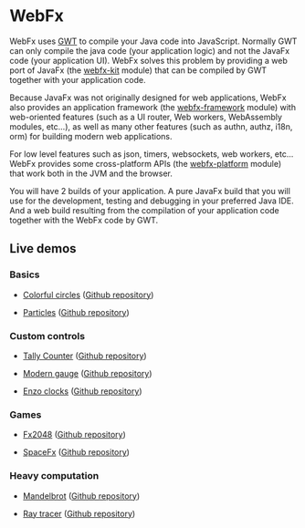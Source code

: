 # WebFx
WebFx uses [GWT][gwt-website] to compile your Java code into JavaScript.
Normally GWT can only compile the java code (your application logic) and not the JavaFx code (your application UI).
WebFx solves this problem by providing a web port of JavaFx (the [webfx-kit][webfx-kit-link] module)
that can be compiled by GWT together with your application code.

Because JavaFx was not originally designed for web applications, WebFx also provides an application framework
(the [webfx-framework][webfx-framework-link] module) with web-oriented features (such as a UI router, Web workers, WebAssembly modules, etc...),
as well as many other features (such as authn, authz, i18n, orm) for building modern web applications.

For low level features such as json, timers, websockets, web workers, etc... WebFx provides some cross-platform APIs
(the [webfx-platform][webfx-platform-link] module) that work both in the JVM and the browser.

You will have 2 builds of your application.
A pure JavaFx build that you will use for the development, testing and debugging in your preferred Java IDE.
And a web build resulting from the compilation of your application code together with the WebFx code by GWT.

## Live demos

### Basics

* [Colorful circles][webfx-colorfulcircles-demo-link] ([Github repository][webfx-colorfulcircles-repo-link])

* [Particles][webfx-particles-demo-link] ([Github repository][webfx-particles-repo-link])

### Custom controls

* [Tally Counter][webfx-tallycounter-demo-link] ([Github repository][webfx-tallycounter-repo-link])

* [Modern gauge][webfx-moderngauge-demo-link] ([Github repository][webfx-moderngauge-repo-link])

* [Enzo clocks][webfx-enzoclocks-demo-link] ([Github repository][webfx-enzoclocks-repo-link])

### Games

* [Fx2048][webfx-fx2048-demo-link] ([Github repository][webfx-fx2048-repo-link])

* [SpaceFx][webfx-spacefx-demo-link] ([Github repository][webfx-spacefx-repo-link])

### Heavy computation

* [Mandelbrot][webfx-mandelbrot-demo-link] ([Github repository][webfx-mandelbrot-repo-link])
  
* [Ray tracer][webfx-raytracer-demo-link] ([Github repository][webfx-raytracer-repo-link])

[gwt-website]: http://www.gwtproject.org/
[teavm-website]: http://teavm.org/
[webfx-kit-link]: https://github.com/webfx-project/webfx/blob/master/webfx-kit
[webfx-framework-link]: https://github.com/webfx-project/webfx/blob/master/webfx-framework
[webfx-platform-link]: https://github.com/webfx-project/webfx/blob/master/webfx-platform
[webfx-colorfulcircles-demo-link]: https://colorfulcircles.webfx.dev
[webfx-colorfulcircles-repo-link]: https://github.com/webfx-project/webfx-demo-colorfulcircles
[webfx-particles-demo-link]: https://particles.webfx.dev
[webfx-particles-repo-link]: https://github.com/webfx-project/webfx-demo-particles
[webfx-tallycounter-demo-link]: https://tallycounter.webfx.dev
[webfx-tallycounter-repo-link]: https://github.com/webfx-project/webfx-demo-tallycounter
[webfx-moderngauge-demo-link]: https://moderngauge.webfx.dev
[webfx-moderngauge-repo-link]: https://github.com/webfx-project/webfx-demo-moderngauge
[webfx-enzoclocks-demo-link]: https://enzoclocks.webfx.dev
[webfx-enzoclocks-repo-link]: https://github.com/webfx-project/webfx-demo-enzoclocks
[webfx-fx2048-demo-link]: https://fx2048.webfx.dev
[webfx-fx2048-repo-link]: https://github.com/webfx-project/webfx-demo-fx2048
[webfx-spacefx-demo-link]: https://spacefx.webfx.dev
[webfx-spacefx-repo-link]: https://github.com/webfx-project/webfx-demo-spacefx
[webfx-mandelbrot-demo-link]: https://mandelbrot.webfx.dev
[webfx-mandelbrot-repo-link]: https://github.com/webfx-project/webfx-demo-mandelbrot
[webfx-raytracer-demo-link]: https://raytracer.webfx.dev
[webfx-raytracer-repo-link]: https://github.com/webfx-project/webfx-demo-raytracer
